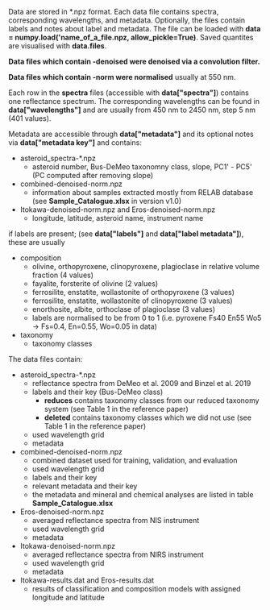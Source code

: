 Data are stored in *.npz format. Each data file contains spectra, corresponding wavelengths, and metadata. Optionally, the files contain labels and notes about label and metadata. The file can be loaded with **data = numpy.load('name_of_a_file.npz, allow_pickle=True)**. Saved quantites are visualised with **data.files**.

**Data files which contain -denoised were denoised via a convolution filter.**

**Data files which contain -norm were normalised** usually at 550 nm.

Each row in the **spectra** files (accessible with **data["spectra"]**) contains one reflectance spectrum. The corresponding wavelengths can be found in **data["wavelengths"]** and are usually from 450 nm to 2450 nm, step 5 nm (401 values).

Metadata are accessible through **data["metadata"]** and its optional notes via **data["metadata key"]** and contains:
  - asteroid_spectra-*.npz
    - asteroid number, Bus-DeMeo taxonomny class, slope, PC1' - PC5' (PC computed after removing slope)
  - combined-denoised-norm.npz
    - information about samples extracted mostly from RELAB database (see **Sample_Catalogue.xlsx** in version v1.0)
  - Itokawa-denoised-norm.npz and Eros-denoised-norm.npz
    - longitude, latitude, asteroid name, instrument name

if labels are present; (see **data["labels"]** and **data["label metadata"]**), these are usually
  - composition
    - olivine, orthopyroxene, clinopyroxene, plagioclase in relative volume fraction (4 values)
    - fayalite, forsterite of olivine (2 values)
    - ferrosilite, enstatite, wollastonite of orthopyroxene (3 values)
    - ferrosilite, enstatite, wollastonite of clinopyroxene (3 values)
    - enorthosite, albite, orthoclase of plagioclase (3 values)
    - labels are normalised to be from 0 to 1 (i.e. pyroxene Fs40 En55 Wo5 -> Fs=0.4, En=0.55, Wo=0.05 in data)
  - taxonomy
    - taxonomy classes
 
The data files contain:
- asteroid_spectra-*.npz
  - reflectance spectra from DeMeo et al. 2009 and Binzel et al. 2019
  - labels and their key (Bus-DeMeo class)
    - **reduces** contains taxonomy classes from our reduced taxonomy system (see Table 1 in the reference paper)
    - **deleted** contains taxonomy classes which we did not use (see Table 1 in the reference paper)
  - used wavelength grid
  - metadata
- combined-denoised-norm.npz
  - combined dataset used for training, validation, and evaluation
  - used wavelength grid
  - labels and their key
  - relevant metadata and their key
  - the metadata and mineral and chemical analyses are listed in table **Sample_Catalogue.xlsx**
- Eros-denoised-norm.npz
  - averaged reflectance spectra from NIS instrument
  - used wavelength grid
  - metadata
- Itokawa-denoised-norm.npz
  - averaged reflectance spectra from NIRS instrument
  - used wavelength grid
  - metadata
- Itokawa-results.dat and Eros-results.dat
  - results of classification and composition models with assigned longitude and latitude
